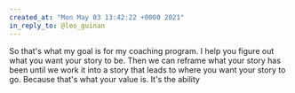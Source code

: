 ```yaml
---
created_at: "Mon May 03 13:42:22 +0000 2021"
in_reply_to: @leo_guinan
---
```


So that's what my goal is for my coaching program. I help you figure out what you want your story to be. Then we can reframe what your story has been until we work it into a story that leads to where you want your story to go. Because that's what your value is. It's the ability